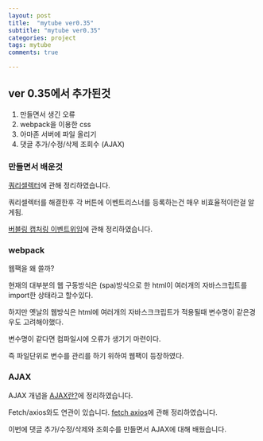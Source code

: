 ```yaml
---
layout: post
title:  "mytube ver0.35"
subtitle: "mytube ver0.35"
categories: project
tags: mytube
comments: true

---
```


## ver 0.35에서 추가된것

1. 만들면서 생긴 오류
2. webpack을 이용한 css
3. 아마존 서버에 파일 올리기
4. 댓글 추가/수정/삭제 조회수 (AJAX)

### 만들면서 배운것

[쿼리셀렉터](https://erurang.github.io/web/2020/12/27/js-eventlistener/)에 관해 정리하였습니다.

쿼리셀렉터를 해결한후 각 버튼에 이벤트리스너를 등록하는건 매우 비효율적이란걸 알게됨.

[버블링 캡처링 이벤트위임](https://erurang.github.io/web/2020/12/30/js-Eventweim/)에 관해 정리하였습니다.

### webpack

웹팩을 왜 쓸까?

현재의 대부분의 웹 구동방식은 (spa)방식으로 한 html이 여러개의 자바스크립트를 import한 상태라고 할수있다.

하지만 옛날의 웹방식은 html에 여러개의 자바스크크립트가 적용될때 변수명이 같은경우도 고려해야했다.

변수명이 같다면 컴파일시에 오류가 생기기 마련이다.

즉 파일단위로 변수를 관리를 하기 위하여 웹팩이 등장하였다.

### AJAX

AJAX 개념을 [AJAX란?](https://erurang.github.io/web/2020/12/28/js-ajax/)에 정리하였습니다.

Fetch/axios와도 연관이 있습니다. [fetch axios](https://erurang.github.io/web/2020/12/06/js-fetch/)에 관해 정리하였습니다.

이번에 댓글 추가/수정/삭제와 조회수를 만들면서 AJAX에 대해 배웠습니다.
